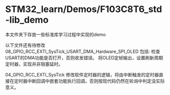 # STM32_learn/Demos/F103C8T6_std-lib_demo

本文件夹下存放一些标准库学习过程中实现的demo

以下文件还有待修改
08_GPIO_RCC_EXTI_SysTick_USART_DMA_Hardware_SPI_OLED
包括:
检查USART的DMA功能是否打开，否则收发错误。
将OLED定帧输出，设置刷新周期定时器，实现并非阻塞延时。

04_GPIO_RCC_EXTI_SysTick
修改软件定时器的逻辑，将由中断触发的定时器直接在定时器中断回调中嵌套功能执行回调，否则按现代码仍然在轮询中判定没实际意义。
